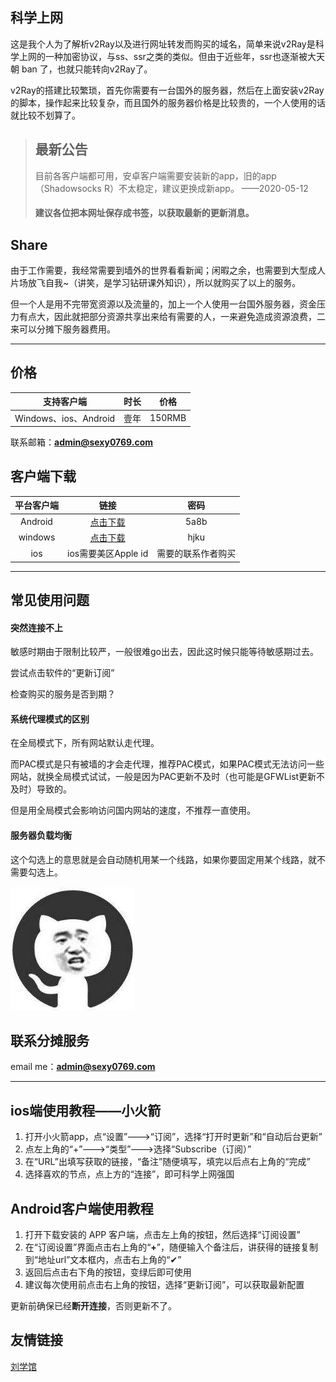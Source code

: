 ## 科学上网

这是我个人为了解析v2Ray以及进行网址转发而购买的域名，简单来说v2Ray是科学上网的一种加密协议，与ss、ssr之类的类似。但由于近些年，ssr也逐渐被大天朝 ban 了，也就只能转向v2Ray了。

v2Ray的搭建比较繁琐，首先你需要有一台国外的服务器，然后在上面安装v2Ray的脚本，操作起来比较复杂，而且国外的服务器价格是比较贵的，一个人使用的话就比较不划算了。

> ## 最新公告
> 目前各客户端都可用，安卓客户端需要安装新的app，旧的app（Shadowsocks R）不太稳定，建议更换成新app。
> ——2020-05-12
> #### 建议各位把本网址保存成书签，以获取最新的更新消息。

## Share

由于工作需要，我经常需要到墙外的世界看看新闻；闲暇之余，也需要到大型成人片场放飞自我~（讲笑，是学习钻研课外知识），所以就购买了以上的服务。

但一个人是用不完带宽资源以及流量的，加上一个人使用一台国外服务器，资金压力有点大，因此就把部分资源共享出来给有需要的人，一来避免造成资源浪费，二来可以分摊下服务器费用。

------------

## 价格

|支持客户端|时长|价格|
| :------------: | :------------: | :------------: |
|Windows、ios、Android|壹年|150RMB|

联系邮箱：**admin@sexy0769.com**

## 客户端下载

|平台客户端|链接|密码|
| :------------: | :------------: | :------------: |
|Android|[点击下载](https://busy.lanzous.com/ibzppmd "点击下载")|5a8b|
|windows|[点击下载](https://busy.lanzous.com/icj4foj "点击下载")|hjku|
|ios|ios需要美区Apple id|需要的联系作者购买|

------------

## 常见使用问题

#### 突然连接不上
敏感时期由于限制比较严，一般很难go出去，因此这时候只能等待敏感期过去。

尝试点击软件的“更新订阅”

检查购买的服务是否到期？

#### 系统代理模式的区别

在全局模式下，所有网站默认走代理。

而PAC模式是只有被墙的才会走代理，推荐PAC模式，如果PAC模式无法访问一些网站，就换全局模式试试，一般是因为PAC更新不及时（也可能是GFWList更新不及时）导致的。

但是用全局模式会影响访问国内网站的速度，不推荐一直使用。

#### 服务器负载均衡
这个勾选上的意思就是会自动随机用某一个线路，如果你要固定用某个线路，就不需要勾选上。

![head](./head.jpg "head")

## 联系分摊服务

email me：**admin@sexy0769.com**


------------



## ios端使用教程——小火箭

1. 打开小火箭app，点“设置”--->“订阅”，选择“打开时更新”和“自动后台更新”
2. 点左上角的“+”--->“类型”--->选择“Subscribe（订阅）”
3. 在“URL”出填写获取的链接，“备注”随便填写，填完以后点右上角的“完成”
4. 选择喜欢的节点，点上方的“连接”，即可科学上网强国

## Android客户端使用教程

1. 打开下载安装的 APP 客户端，点击左上角的按钮，然后选择“订阅设置”
2. 在“订阅设置”界面点击右上角的“**+**”，随便输入个备注后，讲获得的链接复制到“地址url”文本框内，点击右上角的“✔”
3. 返回后点击右下角的按钮，变绿后即可使用
4. 建议每次使用前点击右上角的按钮，选择“更新订阅”，可以获取最新配置

更新前确保已经**断开连接**，否则更新不了。

## 友情链接

[刘学馆](http://www.sexy0769.com "刘学馆")
